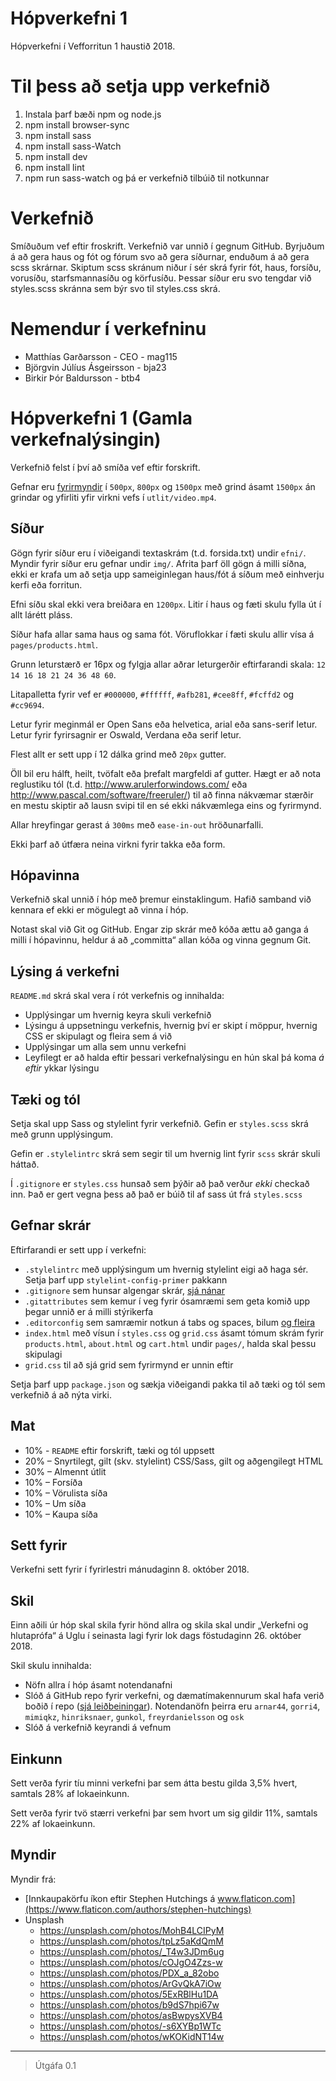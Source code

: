 # Hópverkefni 1

Hópverkefni í Vefforritun 1 haustið 2018.

# Til þess að setja upp verkefnið

1. Instala þarf bæði npm og node.js
2. npm install browser-sync
3. npm install sass
4. npm install sass-Watch
5. npm install dev
6. npm install lint
7. npm run sass-watch og þá er verkefnið tilbúið til notkunnar

# Verkefnið

Smíðuðum vef eftir froskrift. Verkefnið var unnið í gegnum GitHub. Byrjuðum á að gera haus og fót og fórum svo að gera síðurnar, enduðum á að gera scss skrárnar. Skiptum scss skránum niður í sér skrá fyrir fót, haus, forsíðu, vorusíðu, starfsmannasíðu og körfusíðu. Þessar síður eru svo tengdar við styles.scss skránna sem býr svo til styles.css skrá.

# Nemendur í verkefninu

* Matthías Garðarsson - CEO - mag115
* Björgvin Júlíus Ásgeirsson - bja23
* Birkir Þór Baldursson - btb4

# Hópverkefni 1 (Gamla verkefnalýsingin)

Verkefnið felst í því að smíða vef eftir forskrift.

Gefnar eru [fyrirmyndir](utlit/) í `500px`, `800px` og `1500px` með grind ásamt `1500px` án grindar og yfirliti yfir virkni vefs í `utlit/video.mp4`.

## Síður

Gögn fyrir síður eru í viðeigandi textaskrám (t.d. forsida.txt) undir `efni/`. Myndir fyrir síður eru gefnar undir `img/`. Afrita þarf öll gögn á milli síðna, ekki er krafa um að setja upp sameiginlegan haus/fót á síðum með einhverju kerfi eða forritun.

Efni síðu skal ekki vera breiðara en `1200px`. Litir í haus og fæti skulu fylla út í allt lárétt pláss.

Síður hafa allar sama haus og sama fót. Vöruflokkar í fæti skulu allir vísa á `pages/products.html`.

Grunn leturstærð er 16px og fylgja allar aðrar leturgerðir eftirfarandi skala: `12 14 16 18 21 24 36 48 60`.

Litapalletta fyrir vef er `#000000`, `#ffffff`, `#afb281`, `#cee8ff`, `#fcffd2` og `#cc9694`.

Letur fyrir meginmál er Open Sans eða helvetica, arial eða sans-serif letur.
Letur fyrir fyrirsagnir er Oswald, Verdana eða serif letur.

Flest allt er sett upp í 12 dálka grind með `20px` gutter.

Öll bil eru hálft, heilt, tvöfalt eða þrefalt margfeldi af gutter. Hægt er að nota reglustiku tól (t.d. http://www.arulerforwindows.com/ eða http://www.pascal.com/software/freeruler/) til að finna nákvæmar stærðir en mestu skiptir að lausn svipi til en sé ekki nákvæmlega eins og fyrirmynd.

Allar hreyfingar gerast á `300ms` með `ease-in-out` hröðunarfalli.

Ekki þarf að útfæra neina virkni fyrir takka eða form.

## Hópavinna

Verkefnið skal unnið í hóp með þremur einstaklingum. Hafið samband við kennara ef ekki er mögulegt að vinna í hóp.

Notast skal við Git og GitHub. Engar zip skrár með kóða ættu að ganga á milli í hópavinnu, heldur á að „committa“ allan kóða og vinna gegnum Git.

## Lýsing á verkefni

`README.md` skrá skal vera í rót verkefnis og innihalda:

* Upplýsingar um hvernig keyra skuli verkefnið
* Lýsingu á uppsetningu verkefnis, hvernig því er skipt í möppur, hvernig CSS er skipulagt og fleira sem á við
* Upplýsingar um alla sem unnu verkefni
* Leyfilegt er að halda eftir þessari verkefnalýsingu en hún skal þá koma _á eftir_ ykkar lýsingu

## Tæki og tól

Setja skal upp Sass og stylelint fyrir verkefnið. Gefin er `styles.scss` skrá með grunn upplýsingum.

Gefin er `.stylelintrc` skrá sem segir til um hvernig lint fyrir `scss` skrár skuli háttað.

Í `.gitignore` er `styles.css` hunsað sem þýðir að það verður _ekki_ checkað inn. Það er gert vegna þess að það er búið til af sass út frá `styles.scss`

## Gefnar skrár

Eftirfarandi er sett upp í verkefni:

* `.stylelintrc` með upplýsingum um hvernig stylelint eigi að haga sér. Setja þarf upp `stylelint-config-primer` pakkann
* `.gitignore` sem hunsar algengar skrár, [sjá nánar](https://help.github.com/ignore-files/)
* `.gitattributes` sem kemur í veg fyrir ósamræmi sem geta komið upp þegar unnið er á milli stýrikerfa
* `.editorconfig` sem samræmir notkun á tabs og spaces, bilum [og fleira](https://editorconfig.org/)
* `index.html` með vísun í `styles.css` og `grid.css` ásamt tómum skrám fyrir `products.html`, `about.html` og `cart.html` undir `pages/`, halda skal þessu skipulagi
* `grid.css` til að sjá grid sem fyrirmynd er unnin eftir

Setja þarf upp `package.json` og sækja viðeigandi pakka til að tæki og tól sem verkefnið á að nýta virki.

## Mat

* 10% - `README` eftir forskrift, tæki og tól uppsett
* 20% – Snyrtilegt, gilt (skv. stylelint) CSS/Sass, gilt og aðgengilegt HTML
* 30% – Almennt útlit
* 10% – Forsíða
* 10% – Vörulista síða
* 10% – Um síða
* 10% – Kaupa síða

## Sett fyrir

Verkefni sett fyrir í fyrirlestri mánudaginn 8. október 2018.

## Skil

Einn aðili úr hóp skal skila fyrir hönd allra og skila skal undir „Verkefni og hlutaprófa“ á Uglu í seinasta lagi fyrir lok dags föstudaginn 26. október 2018.

Skil skulu innihalda:

* Nöfn allra í hóp ásamt notendanafni
* Slóð á GitHub repo fyrir verkefni, og dæmatímakennurum skal hafa verið boðið í repo ([sjá leiðbeiningar](https://help.github.com/articles/inviting-collaborators-to-a-personal-repository/)). Notendanöfn þeirra eru `arnar44`, `gorri4`, `mimiqkz`, `hinriksnaer`, `gunkol`, `freyrdanielsson` og `osk`
* Slóð á verkefnið keyrandi á vefnum

## Einkunn

Sett verða fyrir tíu minni verkefni þar sem átta bestu gilda 3,5% hvert, samtals 28% af lokaeinkunn.

Sett verða fyrir tvö stærri verkefni þar sem hvort um sig gildir 11%, samtals 22% af lokaeinkunn.

## Myndir

Myndir frá:

* [Innkaupakörfu íkon eftir Stephen Hutchings á www.flaticon.com](https://www.flaticon.com/authors/stephen-hutchings)
* Unsplash
  - https://unsplash.com/photos/MohB4LCIPyM
  - https://unsplash.com/photos/tpLz5aKdQmM
  - https://unsplash.com/photos/_T4w3JDm6ug
  - https://unsplash.com/photos/cOJgO4Zzs-w
  - https://unsplash.com/photos/PDX_a_82obo
  - https://unsplash.com/photos/ArGvQkA7iOw
  - https://unsplash.com/photos/5ExRBlHu1DA
  - https://unsplash.com/photos/b9dS7hpi67w
  - https://unsplash.com/photos/asBwpysXVB4
  - https://unsplash.com/photos/-s6XYBp1WTc
  - https://unsplash.com/photos/wKOKidNT14w

---

> Útgáfa 0.1
